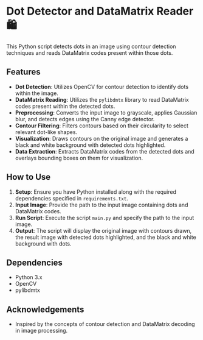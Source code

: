 # Dot Detector and DataMatrix Reader 🛍️
This Python script detects dots in an image using contour detection techniques and reads DataMatrix codes present within those dots.

## Features
- **Dot Detection**: Utilizes OpenCV for contour detection to identify dots within the image.
- **DataMatrix Reading**: Utilizes the `pylibdmtx` library to read DataMatrix codes present within the detected dots.
- **Preprocessing**: Converts the input image to grayscale, applies Gaussian blur, and detects edges using the Canny edge detector.
- **Contour Filtering**: Filters contours based on their circularity to select relevant dot-like shapes.
- **Visualization**: Draws contours on the original image and generates a black and white background with detected dots highlighted.
- **Data Extraction**: Extracts DataMatrix codes from the detected dots and overlays bounding boxes on them for visualization.

## How to Use
1. **Setup**: Ensure you have Python installed along with the required dependencies specified in `requirements.txt`.
2. **Input Image**: Provide the path to the input image containing dots and DataMatrix codes.
3. **Run Script**: Execute the script `main.py` and specify the path to the input image.
4. **Output**: The script will display the original image with contours drawn, the result image with detected dots highlighted, and the black and white background with dots.

## Dependencies
- Python 3.x
- OpenCV
- pylibdmtx

## Acknowledgements
- Inspired by the concepts of contour detection and DataMatrix decoding in image processing.
